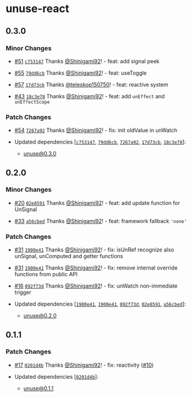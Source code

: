 # unuse-react

## 0.3.0

### Minor Changes

- [#51](https://github.com/un-ts/unuse/pull/51) [`c753147`](https://github.com/un-ts/unuse/commit/c7531471fa474d2db8a9f836d9da86b28ba9cb5f) Thanks [@Shinigami92](https://github.com/Shinigami92)! - feat: add signal peek

- [#55](https://github.com/un-ts/unuse/pull/55) [`79dd6cb`](https://github.com/un-ts/unuse/commit/79dd6cbaebfa6c74c57351d4a4fc8e5eac1591f4) Thanks [@Shinigami92](https://github.com/Shinigami92)! - feat: useToggle

- [#57](https://github.com/un-ts/unuse/pull/57) [`17d73cb`](https://github.com/un-ts/unuse/commit/17d73cbe9c9b717f40b33e14caf9e3c3d0d14775) Thanks [@teleskop150750](https://github.com/teleskop150750)! - feat: reactive system

- [#43](https://github.com/un-ts/unuse/pull/43) [`18c3e78`](https://github.com/un-ts/unuse/commit/18c3e78ea91f9ca7b4d084ba95d0b6d7cf9f6f12) Thanks [@Shinigami92](https://github.com/Shinigami92)! - feat: add `unEffect` and `unEffectScope`

### Patch Changes

- [#54](https://github.com/un-ts/unuse/pull/54) [`7267a92`](https://github.com/un-ts/unuse/commit/7267a9231716e64bf5114825ea0d85119b6a973c) Thanks [@Shinigami92](https://github.com/Shinigami92)! - fix: init oldValue in unWatch

- Updated dependencies [[`c753147`](https://github.com/un-ts/unuse/commit/c7531471fa474d2db8a9f836d9da86b28ba9cb5f), [`79dd6cb`](https://github.com/un-ts/unuse/commit/79dd6cbaebfa6c74c57351d4a4fc8e5eac1591f4), [`7267a92`](https://github.com/un-ts/unuse/commit/7267a9231716e64bf5114825ea0d85119b6a973c), [`17d73cb`](https://github.com/un-ts/unuse/commit/17d73cbe9c9b717f40b33e14caf9e3c3d0d14775), [`18c3e78`](https://github.com/un-ts/unuse/commit/18c3e78ea91f9ca7b4d084ba95d0b6d7cf9f6f12)]:
  - unuse@0.3.0

## 0.2.0

### Minor Changes

- [#20](https://github.com/un-ts/unuse/pull/20) [`02e8591`](https://github.com/un-ts/unuse/commit/02e8591f37c5a7838eff76be53b01eab42adadff) Thanks [@Shinigami92](https://github.com/Shinigami92)! - feat: add update function for UnSignal

- [#33](https://github.com/un-ts/unuse/pull/33) [`a56cbed`](https://github.com/un-ts/unuse/commit/a56cbedc6c6cd383efda784baee55f74956e43e0) Thanks [@Shinigami92](https://github.com/Shinigami92)! - feat: framework fallback `'none'`

### Patch Changes

- [#31](https://github.com/un-ts/unuse/pull/31) [`1900e41`](https://github.com/un-ts/unuse/commit/1900e4110e6d56ba72c3a70043c64160daf7e25c) Thanks [@Shinigami92](https://github.com/Shinigami92)! - fix: isUnRef recognize also unSignal, unComputed and getter functions

- [#31](https://github.com/un-ts/unuse/pull/31) [`1900e41`](https://github.com/un-ts/unuse/commit/1900e4110e6d56ba72c3a70043c64160daf7e25c) Thanks [@Shinigami92](https://github.com/Shinigami92)! - fix: remove internal override functions from public API

- [#16](https://github.com/un-ts/unuse/pull/16) [`092f73d`](https://github.com/un-ts/unuse/commit/092f73d81db3cba1d225a6f5b43872901a28b202) Thanks [@Shinigami92](https://github.com/Shinigami92)! - fix: unWatch non-immediate trigger

- Updated dependencies [[`1900e41`](https://github.com/un-ts/unuse/commit/1900e4110e6d56ba72c3a70043c64160daf7e25c), [`1900e41`](https://github.com/un-ts/unuse/commit/1900e4110e6d56ba72c3a70043c64160daf7e25c), [`092f73d`](https://github.com/un-ts/unuse/commit/092f73d81db3cba1d225a6f5b43872901a28b202), [`02e8591`](https://github.com/un-ts/unuse/commit/02e8591f37c5a7838eff76be53b01eab42adadff), [`a56cbed`](https://github.com/un-ts/unuse/commit/a56cbedc6c6cd383efda784baee55f74956e43e0)]:
  - unuse@0.2.0

## 0.1.1

### Patch Changes

- [#17](https://github.com/un-ts/unuse/pull/17) [`0201d4b`](https://github.com/un-ts/unuse/commit/0201d4bf2981c13e7b3f952dd217cc9f3413a379) Thanks [@Shinigami92](https://github.com/Shinigami92)! - fix: reactivity ([#10](https://github.com/un-ts/unuse/pull/10))

- Updated dependencies [[`0201d4b`](https://github.com/un-ts/unuse/commit/0201d4bf2981c13e7b3f952dd217cc9f3413a379)]:
  - unuse@0.1.1
